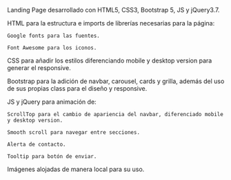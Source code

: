 Landing Page desarrollado con HTML5, CSS3, Bootstrap 5, JS y jQuery3.7.

HTML para la estructura e imports de librerías necesarias para la página:

    Google fonts para las fuentes.
    
    Font Awesome para los iconos.
    
CSS para añadir los estilos diferenciando mobile y desktop version para generar el responsive.

Bootstrap para la adición de navbar, carousel, cards y grilla, además del uso de sus propias class para el diseño y responsive.

JS y jQuery para animación de:

    ScrollTop para el cambio de apariencia del navbar, diferenciado mobile y desktop version.
    
    Smooth scroll para navegar entre secciones.
    
    Alerta de contacto.
    
    Tooltip para botón de enviar.
    
Imágenes alojadas de manera local para su uso.
